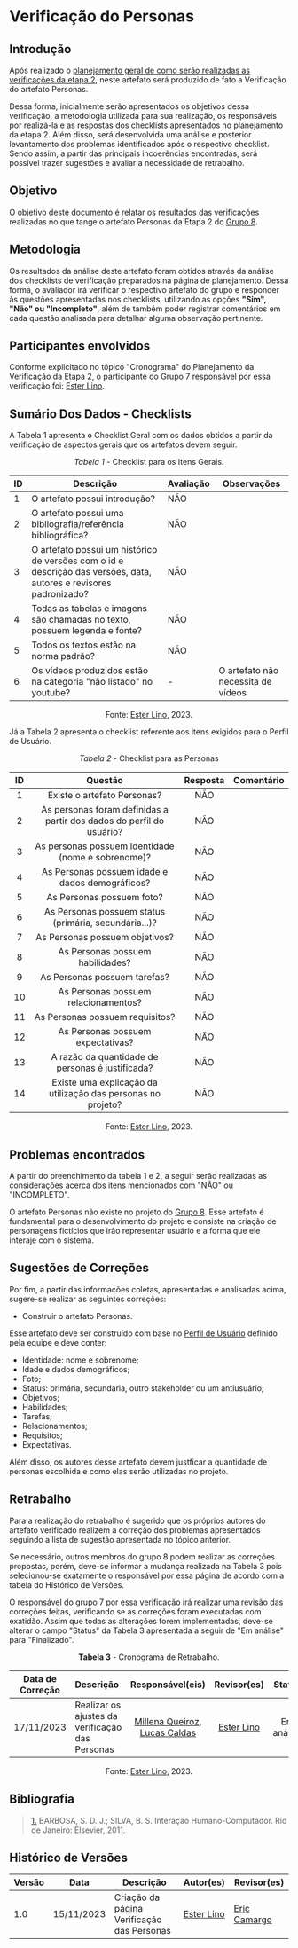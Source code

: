 # Verificação do Personas

## Introdução

Após realizado o [planejamento geral de como serão realizadas as verificações da etapa 2](https://interacao-humano-computador.github.io/2023.2-OnlineJudge/verificacao/grupo_8/etapa_2/planejamento-verificacao/), neste artefato será produzido de fato a Verificação do artefato Personas.

Dessa forma, inicialmente serão apresentados os objetivos dessa verificação, a metodologia utilizada para sua realização, os responsáveis por realizá-la e as respostas dos checklists apresentados no planejamento da etapa 2. Além disso, será desenvolvida uma análise e posterior levantamento dos problemas identificados após o respectivo checklist. Sendo assim, a partir das principais incoerências encontradas, será possível trazer sugestões e avaliar a necessidade de retrabalho.

## Objetivo

O objetivo deste documento é relatar os resultados das verificações realizadas no que tange o artefato Personas da Etapa 2 do [Grupo 8](https://interacao-humano-computador.github.io/2023.2-SEI-GDF/#/).

## Metodologia

Os resultados da análise deste artefato foram obtidos através da análise dos checklists de verificação preparados na página de planejamento. Dessa forma, o avaliador irá verificar o respectivo artefato do grupo e responder às questões apresentadas nos checklists, utilizando as opções **"Sim", "Não" ou "Incompleto"**, além de também poder registrar comentários em cada questão analisada para detalhar alguma observação pertinente.

## Participantes envolvidos

Conforme explicitado no tópico "Cronograma" do Planejamento da Verificação da Etapa 2, o participante do Grupo 7 responsável por essa verificação foi: [Ester Lino](https://github.com/esteerlino).

## Sumário Dos Dados - Checklists

A Tabela 1 apresenta o Checklist Geral com os dados obtidos a partir da verificação de aspectos gerais que os artefatos devem seguir.

<center>

_Tabela 1_ - Checklist para os Itens Gerais.

|  ID  |  Descrição  |  Avaliação  |  Observações  |
|  --- | ----------- | ----------- | ------------- |
| 1   | O artefato possui introdução? |  NÃO  |   |
| 2   | O artefato possui uma bibliografia/referência bibliográfica? | NÃO |   |
| 3   | O artefato possui um histórico de versões com o id e descrição das versões, data, autores e revisores padronizado? | NÃO |    |
| 4   | Todas as tabelas e imagens são chamadas no texto, possuem legenda e fonte? | NÃO |   |
| 5   | Todos os textos estão na norma padrão? | NÃO |   |
| 6   | Os vídeos produzidos estão na categoria "não listado" no youtube?  |  -  |  O artefato não necessita de vídeos |

Fonte: [Ester Lino](https://github.com/esteerlino), 2023.

</center>

Já a Tabela 2 apresenta o checklist referente aos itens exigidos para o Perfil de Usuário.

<center>

_Tabela 2_ - Checklist para as Personas

| ID  |        Questão       |     Resposta     |     Comentário     |
| :-: | :-------------------:| :--------------: | :----------------: |
|  1  | Existe o artefato Personas? |     NÃO     |            |
|  2  | As personas foram definidas a partir dos dados do perfil do usuário? |     NÃO     |            |
|  3  | As personas possuem identidade (nome e sobrenome)? |    NÃO      |            |
|  4  | As Personas possuem idade e dados demográficos? |      NÃO      |
|  5  | As Personas possuem foto? |     NÃO     |            |
|  6  | As Personas possuem status (primária, secundária...)? |     NÃO     |            |
|  7  | As Personas possuem objetivos? |     NÃO     |            |
|  8  | As Personas possuem habilidades? |     NÃO     |            |
|  9  | As Personas possuem tarefas? |     NÃO     |            |
| 10  | As Personas possuem relacionamentos? |     NÃO     |            |
| 11  | As Personas possuem requisitos? |     NÃO     |            |
| 12  | As Personas possuem expectativas? |     NÃO     |            |
| 13  | A razão da quantidade de personas é justificada? |     NÃO     |            |
| 14  | Existe uma explicação da utilização das personas no projeto? |     NÃO     |            |

Fonte: [Ester Lino](https://github.com/esteerlino), 2023.

</center>

## Problemas encontrados

A partir do preenchimento da tabela 1 e 2, a seguir serão realizadas as considerações acerca dos itens mencionados com "NÃO" ou "INCOMPLETO".

O artefato Personas não existe no projeto do [Grupo 8](https://interacao-humano-computador.github.io/2023.2-SEI-GDF/#/). Esse artefato é fundamental para o desenvolvimento do projeto e consiste na criação de personagens fictícios que irão representar usuário e a forma que ele interaje com o sistema.

## Sugestões de Correções

Por fim, a partir das informações coletas, apresentadas e analisadas acima, sugere-se realizar as seguintes correções:

- Construir o artefato Personas.

Esse artefato deve ser construído com base no [Perfil de Usuário](https://interacao-humano-computador.github.io/2023.2-SEI-GDF/#/analise-de-requisitos/perfil-de-usuario) definido pela equipe e deve conter:

- Identidade: nome e sobrenome;
- Idade e dados demográficos;
- Foto;
- Status: primária, secundária, outro stakeholder ou um antiusuário;
- Objetivos;
- Habilidades;
- Tarefas;
- Relacionamentos;
- Requisitos;
- Expectativas.

Além disso, os autores desse artefato devem justficar a quantidade de personas escolhida e como elas serão utilizadas no projeto.

## Retrabalho

Para a realização do retrabalho é sugerido que os próprios autores do artefato verificado realizem a correção dos problemas apresentados seguindo a lista de sugestão apresentada no tópico anterior.

Se necessário, outros membros do grupo 8 podem realizar as correções propostas, porém, deve-se informar a mudança realizada na Tabela 3 pois selecionou-se exatamente o responsável por essa página de acordo com a tabela do Histórico de Versões.

O responsável do grupo 7 por essa verificação irá realizar uma revisão das correções feitas, verificando se as correções foram executadas com exatidão. Assim que todas as alterações forem implementadas, deve-se alterar o campo "Status" da Tabela 3 apresentada a seguir de "Em análise" para "Finalizado".

<center>

**Tabela 3** - Cronograma de Retrabalho.

| Data de Correção | Descrição                          |                   Responsável(eis)                   |                   Revisor(es)                    |   Status   |
| ---------------- | :--------------------------------- | :--------------------------------------------------: | :----------------------------------------------: | :--------: |
| 17/11/2023       | Realizar os ajustes da verificação das Personas | [Millena Queiroz](https://github.com/MillenaQueiroz), [Lucas Caldas](https://github.com/lucascaldasb) | [Ester Lino](https://github.com/esteerlino) | Em análise |

Fonte: [Ester Lino](https://github.com/esteerlino), 2023.

</center>

## Bibliografia

> <a id="REF1" href="#anchor_1">1.</a> BARBOSA, S. D. J.; SILVA, B. S. Interação Humano-Computador. Rio de Janeiro: Elsevier, 2011.

## Histórico de Versões

| Versão | Data       | Descrição                            | Autor(es)                                        | Revisor(es)                                     |
| ------ | ---------- | ------------------------------------ | ------------------------------------------------ | ----------------------------------------------- |
| 1.0  | 15/11/2023 | Criação da página Verificação das Personas  | [Ester Lino](https://github.com/esteerlino) | [Eric Camargo](https://github.com/ericcs10) |
